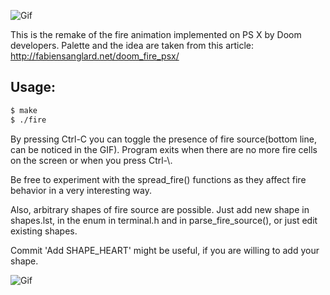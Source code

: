 ![Gif](https://github.com/phikimon/hellfire/raw/master/phil_fire.gif)

This is the remake of the fire animation implemented on PS X
by Doom developers. Palette and the idea are taken from this article:
http://fabiensanglard.net/doom_fire_psx/

## Usage:
```bash
$ make
$ ./fire
```
By pressing Ctrl-C you can toggle the presence of fire source(bottom line,
can be noticed in the GIF). Program exits when there are no more fire
cells on the screen or when you press Ctrl-\\.

Be free to experiment with the spread_fire() functions as they
affect fire behavior in a very interesting way.

Also, arbitrary shapes of fire source are possible. Just add new shape in
shapes.lst, in the enum in terminal.h and in parse_fire_source(), or just
edit existing shapes.

Commit 'Add SHAPE_HEART' might be useful, if you are willing to add your
shape.

![Gif](https://github.com/phikimon/hellfire/raw/master/fire.gif)

